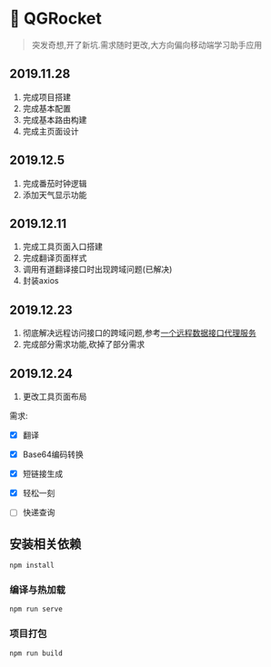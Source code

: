 # :rocket: QGRocket

> 突发奇想,开了新坑.需求随时更改,大方向偏向移动端学习助手应用

## 2019.11.28

1. 完成项目搭建
2. 完成基本配置
3. 完成基本路由构建
4. 完成主页面设计

## 2019.12.5

1. 完成番茄时钟逻辑
2. 添加天气显示功能

## 2019.12.11

1. 完成工具页面入口搭建
2. 完成翻译页面样式
3. 调用有道翻译接口时出现跨域问题(已解决)
4. 封装axios

## 2019.12.23

1. 彻底解决远程访问接口的跨域问题,参考[一个远程数据接口代理服务](https://bird.ioliu.cn)
2. 完成部分需求功能,砍掉了部分需求

## 2019.12.24

1. 更改工具页面布局

需求:

- [x] 翻译

- [x] Base64编码转换

- [x] 短链接生成

- [x] 轻松一刻

- [ ] 快递查询

## 安装相关依赖

```
npm install
```

### 编译与热加载

```
npm run serve
```

### 项目打包

```
npm run build
```
